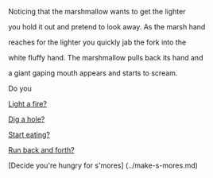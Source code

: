 Noticing that the marshmallow wants to get the lighter

you hold it out and pretend to look away. As the marsh hand 

reaches for the lighter you quickly jab the fork into the 

white fluffy hand. The marshmallow pulls back its hand and

a giant gaping mouth appears and starts to scream.

Do you

[Light a fire?](../light-fire/fire.md)

[Dig a hole?](../hands/hands.md)

[Start eating?](../eating-walls/eating-marshmallows.md)

[Run back and forth?](../indigestion/indigestion.md)

[Decide you're hungry for s'mores] (../make-s-mores.md)